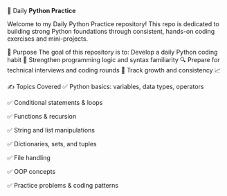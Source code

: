 🐍 Daily **Python Practice**


Welcome to my Daily Python Practice repository!
This repo is dedicated to building strong Python foundations through consistent, hands-on coding exercises and mini-projects.

📌 Purpose
The goal of this repository is to:
Develop a daily Python coding habit 🧠
Strengthen programming logic and syntax familiarity 🔍
Prepare for technical interviews and coding rounds 💼
Track growth and consistency 📈



✍️ Topics Covered
✅ Python basics: variables, data types, operators

✅ Conditional statements & loops

✅ Functions & recursion

✅ String and list manipulations

✅ Dictionaries, sets, and tuples

✅ File handling

✅ OOP concepts

✅ Practice problems & coding patterns
